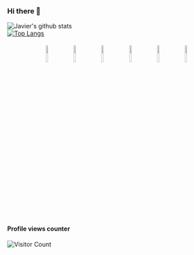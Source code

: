### Hi there 👋

![Javier's github stats](https://github-readme-stats.vercel.app/api?username=Javier200151&show_icons=true&title_color=ffc857&icon_color=8ac926&text_color=daf7dc&bg_color=151515&hide=["stars"])  
[![Top Langs](https://github-readme-stats.vercel.app/api/top-langs/?username=Javier200151&layout=compact&text_color=daf7dc&bg_color=151515)](https://github.com/anuraghazra/github-readme-stats)

<p align="center">
	<img width="10%" style="padding:5px" src="https://img.icons8.com/color/144/000000/java-coffee-cup-logo.png"/>
	<img width="10%" style="padding:5px" src="https://img.icons8.com/color/144/000000/python.png"/>
	<img width="10%" style="padding:5px" src="https://img.icons8.com/color/144/000000/javascript.png"/>
	<img width="10%" style="padding:5px" src="https://img.icons8.com/color/144/000000/php.png"/>
	<img width="10%" style="padding:5px" src="https://img.icons8.com/color/144/000000/git.png"/>
	<img width="10%" style="padding:5px" src="https://img.icons8.com/color/144/000000/c#.png"/>
</p>


#### Profile views counter
![Visitor Count](https://profile-counter.glitch.me/{Javier200151}/count.svg)

<!--
**Javier200151/Javier200151** is a ✨ _special_ ✨ repository because its `README.md` (this file) appears on your GitHub profile.

Here are some ideas to get you started:

- 🔭 I’m currently working on ...
- 🌱 I’m currently learning ...
- 👯 I’m looking to collaborate on ...
- 🤔 I’m looking for help with ...
- 💬 Ask me about ...
- 📫 How to reach me: ...
- 😄 Pronouns: ...
- ⚡ Fun fact: ...
-->
